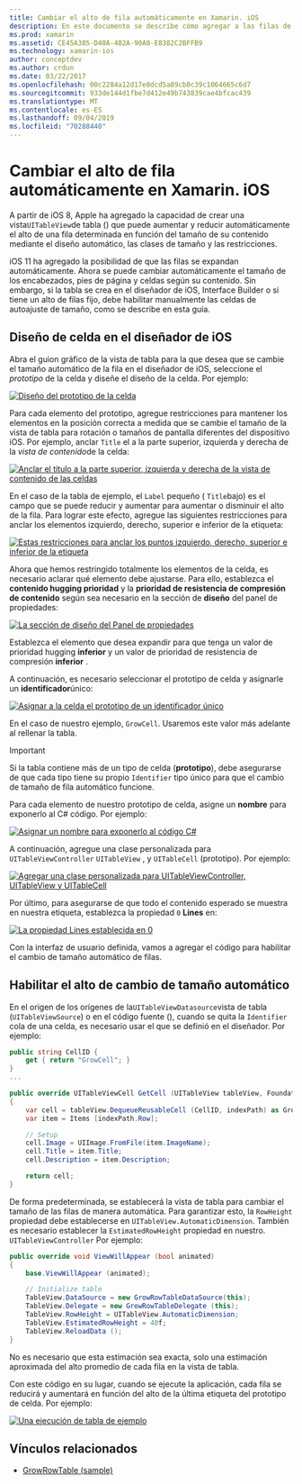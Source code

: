 ```yaml
---
title: Cambiar el alto de fila automáticamente en Xamarin. iOS
description: En este documento se describe cómo agregar a las filas de la vista de tabla de aplicaciones de Xamarin. iOS cuyo alto varía en función del contenido. Describe el diseño de las celdas en el diseñador de iOS y la habilitación del cambio de tamaño automático.
ms.prod: xamarin
ms.assetid: CE45A385-D40A-482A-90A0-E8382C2BFFB9
ms.technology: xamarin-ios
author: conceptdev
ms.author: crdun
ms.date: 03/22/2017
ms.openlocfilehash: 00c2284a12d17e0dcd5a89cb0c39c1064665c6d7
ms.sourcegitcommit: 933de144d1fbe7d412e49b743839cae4bfcac439
ms.translationtype: MT
ms.contentlocale: es-ES
ms.lasthandoff: 09/04/2019
ms.locfileid: "70288440"
---
```

# <a name="auto-sizing-row-height-in-xamarinios"></a>Cambiar el alto de fila automáticamente en Xamarin. iOS

A partir de iOS 8, Apple ha agregado la capacidad de crear una vista`UITableView`de tabla () que puede aumentar y reducir automáticamente el alto de una fila determinada en función del tamaño de su contenido mediante el diseño automático, las clases de tamaño y las restricciones.

iOS 11 ha agregado la posibilidad de que las filas se expandan automáticamente. Ahora se puede cambiar automáticamente el tamaño de los encabezados, pies de página y celdas según su contenido. Sin embargo, si la tabla se crea en el diseñador de iOS, Interface Builder o si tiene un alto de filas fijo, debe habilitar manualmente las celdas de autoajuste de tamaño, como se describe en esta guía.

## <a name="cell-layout-in-the-ios-designer"></a>Diseño de celda en el diseñador de iOS

Abra el guion gráfico de la vista de tabla para la que desea que se cambie el tamaño automático de la fila en el diseñador de iOS, seleccione el *prototipo* de la celda y diseñe el diseño de la celda. Por ejemplo:

[![](autosizing-row-height-images/table01.png "Diseño del prototipo de la celda")](autosizing-row-height-images/table01.png#lightbox)

Para cada elemento del prototipo, agregue restricciones para mantener los elementos en la posición correcta a medida que se cambie el tamaño de la vista de tabla para rotación o tamaños de pantalla diferentes del dispositivo iOS. Por ejemplo, anclar `Title` el a la parte superior, izquierda y derecha de la *vista de contenido*de la celda:

[![](autosizing-row-height-images/table02.png "Anclar el título a la parte superior, izquierda y derecha de la vista de contenido de las celdas")](autosizing-row-height-images/table02.png#lightbox)

En el caso de la tabla de ejemplo, el `Label` pequeño ( `Title`bajo) es el campo que se puede reducir y aumentar para aumentar o disminuir el alto de la fila. Para lograr este efecto, agregue las siguientes restricciones para anclar los elementos izquierdo, derecho, superior e inferior de la etiqueta:

[![](autosizing-row-height-images/table03.png "Estas restricciones para anclar los puntos izquierdo, derecho, superior e inferior de la etiqueta")](autosizing-row-height-images/table03.png#lightbox)

Ahora que hemos restringido totalmente los elementos de la celda, es necesario aclarar qué elemento debe ajustarse. Para ello, establezca el **contenido hugging prioridad** y la **prioridad de resistencia de compresión de contenido** según sea necesario en la sección de **diseño** del panel de propiedades:

[![](autosizing-row-height-images/table03a.png "La sección de diseño del Panel de propiedades")](autosizing-row-height-images/table03a.png#lightbox)

Establezca el elemento que desea expandir para que tenga un valor de prioridad hugging **inferior** y un valor de prioridad de resistencia de compresión **inferior** .

A continuación, es necesario seleccionar el prototipo de celda y asignarle un **identificador**único:

[![](autosizing-row-height-images/table04.png "Asignar a la celda el prototipo de un identificador único")](autosizing-row-height-images/table04.png#lightbox)

En el caso de nuestro ejemplo, `GrowCell`. Usaremos este valor más adelante al rellenar la tabla.

> [!IMPORTANT]
> Si la tabla contiene más de un tipo de celda (**prototipo**), debe asegurarse de que cada tipo tiene su propio `Identifier` tipo único para que el cambio de tamaño de fila automático funcione.

Para cada elemento de nuestro prototipo de celda, asigne un **nombre** para exponerlo al C# código. Por ejemplo:

[![](autosizing-row-height-images/table05.png "Asignar un nombre para exponerlo al código C#")](autosizing-row-height-images/table05.png#lightbox)

A continuación, agregue una clase personalizada para `UITableViewController` `UITableView` , y `UITableCell` (prototipo). Por ejemplo: 

[![](autosizing-row-height-images/table06.png "Agregar una clase personalizada para UITableViewController, UITableView y UITableCell")](autosizing-row-height-images/table06.png#lightbox)

Por último, para asegurarse de que todo el contenido esperado se muestra en nuestra etiqueta, establezca la propiedad `0` **Lines** en:

[![](autosizing-row-height-images/table06.png "La propiedad Lines establecida en 0")](autosizing-row-height-images/table06a.png#lightbox)

Con la interfaz de usuario definida, vamos a agregar el código para habilitar el cambio de tamaño automático de filas.

## <a name="enabling-auto-resizing-height"></a>Habilitar el alto de cambio de tamaño automático

En el origen de los orígenes de la`UITableViewDatasource`vista de tabla (`UITableViewSource`) o en el código fuente (), cuando se quita la `Identifier` cola de una celda, es necesario usar el que se definió en el diseñador. Por ejemplo:

```csharp
public string CellID {
    get { return "GrowCell"; }
}
...

public override UITableViewCell GetCell (UITableView tableView, Foundation.NSIndexPath indexPath)
{
    var cell = tableView.DequeueReusableCell (CellID, indexPath) as GrowRowTableCell;
    var item = Items [indexPath.Row];

    // Setup
    cell.Image = UIImage.FromFile(item.ImageName);
    cell.Title = item.Title;
    cell.Description = item.Description;

    return cell;
}
```

De forma predeterminada, se establecerá la vista de tabla para cambiar el tamaño de las filas de manera automática. Para garantizar esto, la `RowHeight` propiedad debe establecerse en `UITableView.AutomaticDimension`. También es necesario establecer la `EstimatedRowHeight` propiedad en nuestro. `UITableViewController` Por ejemplo:

```csharp
public override void ViewWillAppear (bool animated)
{
    base.ViewWillAppear (animated);

    // Initialize table
    TableView.DataSource = new GrowRowTableDataSource(this);
    TableView.Delegate = new GrowRowTableDelegate (this);
    TableView.RowHeight = UITableView.AutomaticDimension;
    TableView.EstimatedRowHeight = 40f;
    TableView.ReloadData ();
}
```

No es necesario que esta estimación sea exacta, solo una estimación aproximada del alto promedio de cada fila en la vista de tabla.

Con este código en su lugar, cuando se ejecute la aplicación, cada fila se reducirá y aumentará en función del alto de la última etiqueta del prototipo de celda. Por ejemplo:

[![](autosizing-row-height-images/table07.png "Una ejecución de tabla de ejemplo")](autosizing-row-height-images/table07.png#lightbox)


## <a name="related-links"></a>Vínculos relacionados

- [GrowRowTable (sample)](https://docs.microsoft.com/samples/xamarin/ios-samples/growrowtable)
